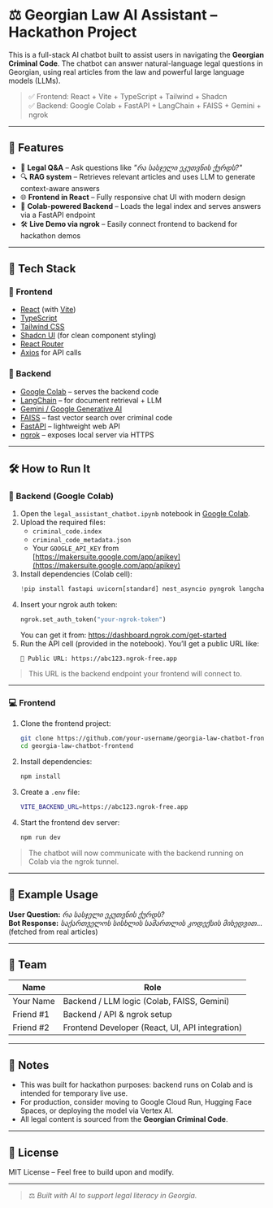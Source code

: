 
# ⚖️ Georgian Law AI Assistant – Hackathon Project

This is a full-stack AI chatbot built to assist users in navigating the **Georgian Criminal Code**. The chatbot can answer natural-language legal questions in Georgian, using real articles from the law and powerful large language models (LLMs).

> ✅ Frontend: React + Vite + TypeScript + Tailwind + Shadcn  
> ✅ Backend: Google Colab + FastAPI + LangChain + FAISS + Gemini + ngrok

---

## 📌 Features

- 🧠 **Legal Q&A** – Ask questions like _"რა სასჯელი ეკუთვნის ქურდს?"_
- 🔍 **RAG system** – Retrieves relevant articles and uses LLM to generate context-aware answers
- 🌐 **Frontend in React** – Fully responsive chat UI with modern design
- 🔌 **Colab-powered Backend** – Loads the legal index and serves answers via a FastAPI endpoint
- 🛠️ **Live Demo via ngrok** – Easily connect frontend to backend for hackathon demos

---

## 🧪 Tech Stack

### 🔹 Frontend
- [React](https://react.dev/) (with [Vite](https://vitejs.dev/))
- [TypeScript](https://www.typescriptlang.org/)
- [Tailwind CSS](https://tailwindcss.com/)
- [Shadcn UI](https://ui.shadcn.com/) (for clean component styling)
- [React Router](https://reactrouter.com/)
- [Axios](https://axios-http.com/) for API calls

### 🔸 Backend
- [Google Colab](https://colab.research.google.com/) – serves the backend code
- [LangChain](https://www.langchain.com/) – for document retrieval + LLM
- [Gemini / Google Generative AI](https://ai.google.dev/)
- [FAISS](https://github.com/facebookresearch/faiss) – fast vector search over criminal code
- [FastAPI](https://fastapi.tiangolo.com/) – lightweight web API
- [ngrok](https://ngrok.com/) – exposes local server via HTTPS

---

## 🛠️ How to Run It

### 🚀 Backend (Google Colab)

1. Open the `legal_assistant_chatbot.ipynb` notebook in [Google Colab](https://colab.research.google.com/).
2. Upload the required files:
   - `criminal_code.index`
   - `criminal_code_metadata.json`
   - Your `GOOGLE_API_KEY` from [https://makersuite.google.com/app/apikey](https://makersuite.google.com/app/apikey)
3. Install dependencies (Colab cell):
   ```python
   !pip install fastapi uvicorn[standard] nest_asyncio pyngrok langchain-google-genai faiss-cpu sentence-transformers pdfplumber
   ```
4. Insert your ngrok auth token:
   ```python
   ngrok.set_auth_token("your-ngrok-token")
   ```
   You can get it from: https://dashboard.ngrok.com/get-started
5. Run the API cell (provided in the notebook). You’ll get a public URL like:
   ```
   🎉 Public URL: https://abc123.ngrok-free.app
   ```

> This URL is the backend endpoint your frontend will connect to.

---

### 💻 Frontend

1. Clone the frontend project:
   ```bash
   git clone https://github.com/your-username/georgia-law-chatbot-frontend
   cd georgia-law-chatbot-frontend
   ```

2. Install dependencies:
   ```bash
   npm install
   ```

3. Create a `.env` file:
   ```bash
   VITE_BACKEND_URL=https://abc123.ngrok-free.app
   ```

4. Start the frontend dev server:
   ```bash
   npm run dev
   ```

> The chatbot will now communicate with the backend running on Colab via the ngrok tunnel.

---

## 🧠 Example Usage

**User Question:** _რა სასჯელი ეკუთვნის ქურდს?_  
**Bot Response:** _საქართველოს სისხლის სამართლის კოდექსის მიხედვით..._ (fetched from real articles)

---

## 🤝 Team

| Name           | Role         |
|----------------|--------------|
| Your Name      | Backend / LLM logic (Colab, FAISS, Gemini) |
| Friend #1      | Backend / API & ngrok setup |
| Friend #2      | Frontend Developer (React, UI, API integration) |

---

## 📎 Notes

- This was built for hackathon purposes: backend runs on Colab and is intended for temporary live use.
- For production, consider moving to Google Cloud Run, Hugging Face Spaces, or deploying the model via Vertex AI.
- All legal content is sourced from the **Georgian Criminal Code**.

---

## 📄 License

MIT License – Feel free to build upon and modify.

---

> ⚖️ _Built with AI to support legal literacy in Georgia._
